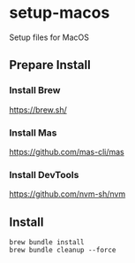 # setup-macos
Setup files for MacOS


## Prepare Install
### Install Brew

https://brew.sh/

### Install Mas

https://github.com/mas-cli/mas

### Install DevTools

https://github.com/nvm-sh/nvm

## Install

```
brew bundle install
brew bundle cleanup --force 
```
